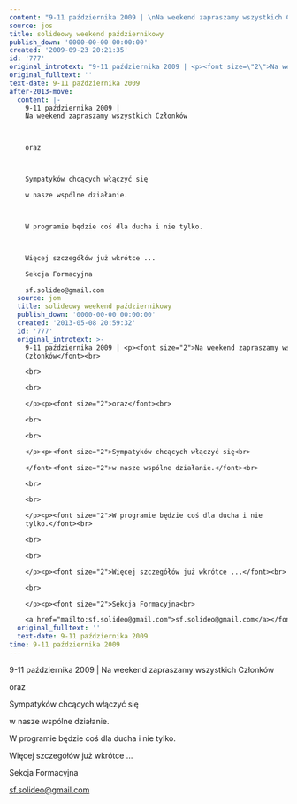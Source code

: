 ```yaml
---
content: "9-11 października 2009 | \nNa weekend zapraszamy wszystkich Członków\n\n\n\noraz\n\n\n\nSympatyków chcących włączyć się\n\nw nasze wspólne działanie.\n\n\n\nW programie będzie coś dla ducha i nie tylko.\n\n\n\nWięcej szczegółów już wkrótce ...\n\nSekcja Formacyjna\n\nsf.solideo@gmail.com\n\n<!--CONTENT FROM OLD SERVER (jos before 2013): 9-11 października 2009 | \nNa weekend zapraszamy wszystkich Członków\n\r\n\n\r\n\n\r\noraz\n\r\n\n\r\n\n\r\nSympatyków chcących włączyć się\n\r\nw nasze wspólne działanie.\n\r\n\n\r\n\n\r\nW programie będzie coś dla ducha i nie tylko.\n\r\n\n\r\n\n\r\nWięcej szczegółów już wkrótce ...\n\r\n\n\r\nSekcja Formacyjna\n\r\nsf.solideo@gmail.com         \n-->"
source: jos
title: solideowy weekend październikowy
publish_down: '0000-00-00 00:00:00'
created: '2009-09-23 20:21:35'
id: '777'
original_introtext: "9-11 października 2009 | <p><font size=\"2\">Na weekend zapraszamy wszystkich Członków</font><br>\r\n<br>\r\n<br>\r\n</p><p><font size=\"2\">oraz</font><br>\r\n<br>\r\n<br>\r\n</p><p><font size=\"2\">Sympatyków chcących włączyć się<br>\r\n</font><font size=\"2\">w nasze wspólne działanie.</font><br>\r\n<br>\r\n<br>\r\n</p><p><font size=\"2\">W programie będzie coś dla ducha i nie tylko.</font><br>\r\n<br>\r\n<br>\r\n</p><p><font size=\"2\">Więcej szczegółów już wkrótce ...</font><br>\r\n<br>\r\n</p><p><font size=\"2\">Sekcja Formacyjna<br>\r\n<a href=\"mailto:sf.solideo@gmail.com\">sf.solideo@gmail.com</a></font>         "
original_fulltext: ''
text-date: 9-11 października 2009
after-2013-move:
  content: |-
    9-11 października 2009 | 
    Na weekend zapraszamy wszystkich Członków



    oraz



    Sympatyków chcących włączyć się

    w nasze wspólne działanie.



    W programie będzie coś dla ducha i nie tylko.



    Więcej szczegółów już wkrótce ...

    Sekcja Formacyjna

    sf.solideo@gmail.com
  source: jom
  title: solideowy weekend październikowy
  publish_down: '0000-00-00 00:00:00'
  created: '2013-05-08 20:59:32'
  id: '777'
  original_introtext: >-
    9-11 października 2009 | <p><font size="2">Na weekend zapraszamy wszystkich
    Członków</font><br>

    <br>

    <br>

    </p><p><font size="2">oraz</font><br>

    <br>

    <br>

    </p><p><font size="2">Sympatyków chcących włączyć się<br>

    </font><font size="2">w nasze wspólne działanie.</font><br>

    <br>

    <br>

    </p><p><font size="2">W programie będzie coś dla ducha i nie
    tylko.</font><br>

    <br>

    <br>

    </p><p><font size="2">Więcej szczegółów już wkrótce ...</font><br>

    <br>

    </p><p><font size="2">Sekcja Formacyjna<br>

    <a href="mailto:sf.solideo@gmail.com">sf.solideo@gmail.com</a></font>
  original_fulltext: ''
  text-date: 9-11 października 2009
time: 9-11 października 2009
---
```

9-11 października 2009 | 
Na weekend zapraszamy wszystkich Członków



oraz



Sympatyków chcących włączyć się

w nasze wspólne działanie.



W programie będzie coś dla ducha i nie tylko.



Więcej szczegółów już wkrótce ...

Sekcja Formacyjna

sf.solideo@gmail.com

<!--CONTENT FROM OLD SERVER (jos before 2013): 9-11 października 2009 | 
Na weekend zapraszamy wszystkich Członków





oraz





Sympatyków chcących włączyć się

w nasze wspólne działanie.





W programie będzie coś dla ducha i nie tylko.





Więcej szczegółów już wkrótce ...



Sekcja Formacyjna

sf.solideo@gmail.com         
-->

<!--{{json:{"created_date":"2009-09-23 20:21:35","publish_down":"0000-00-00 00:00:00","id":"777"}}}-->